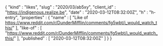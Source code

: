 {
  "kind" : "likes",
  "slug" : "2020/03/ab5xy",
  "client_id" : "https://indigenous.realize.be",
  "date" : "2020-03-12T08:32:00Z",
  "h" : "h-entry",
  "properties" : {
    "name" : [ "Like of https://www.reddit.com/r/DunderMifflin/comments/fg5wbt/i_would_watch_this/" ],
    "like-of" : [ "https://www.reddit.com/r/DunderMifflin/comments/fg5wbt/i_would_watch_this/" ],
    "published" : [ "2020-03-12T08:32:00Z" ]
  }
}
